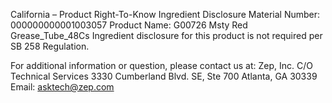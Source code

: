  
 
 
California – Product Right-To-Know Ingredient Disclosure 
Material Number: 000000000001003057 
Product Name: G00726 Msty Red Grease_Tube_48Cs 
Ingredient disclosure for this product is not required per SB 258 Regulation. 
 
For additional information or question, please contact us at: 
Zep, Inc. 
C/O Technical Services 
3330 Cumberland Blvd. SE, Ste 700 
Atlanta, GA 30339 
Email: asktech@zep.com 
 
 
 
 
